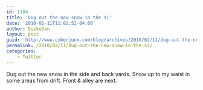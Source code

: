 ```yaml
---
id: 1104
title: 'Dug out the new snow in the si'
date: '2010-02-11T11:02:52-04:00'
author: DizkoDan
layout: post
guid: 'http://www.cyberjunx.com/blog/archives/2010/02/11/dug-out-the-new-snow-in-the-si/'
permalink: /2010/02/11/dug-out-the-new-snow-in-the-si/
categories:
    - Twitter
---
```


Dug out the new snow in the side and back yards. Snow up to my waist in some areas from drift. Front &amp; alley are next.